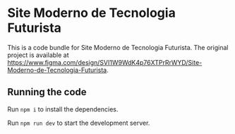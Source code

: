 
  # Site Moderno de Tecnologia Futurista

  This is a code bundle for Site Moderno de Tecnologia Futurista. The original project is available at https://www.figma.com/design/SVI1W9WdK4p76XTPrRrWYD/Site-Moderno-de-Tecnologia-Futurista.

  ## Running the code

  Run `npm i` to install the dependencies.

  Run `npm run dev` to start the development server.
  